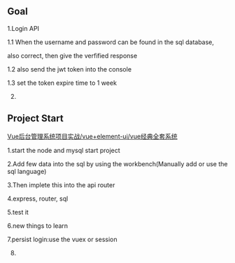 ## Goal

1.Login API

1.1 When the username and password can be found in the sql database,

also correct, then give the verfified response

1.2 also send the jwt token into the console

1.3 set the token expire time to 1 week



2.





## Project Start

[Vue后台管理系统项目实战/vue+element-ui/vue经典全套系统](https://www.bilibili.com/video/BV1j5411o7xH?p=7)

1.start the node and mysql start project

2.Add few data into the sql by using the workbench(Manually add or use the sql language)

3.Then implete this into the api router

4.express, router, sql

5.test it 

6.new things to learn

7.persist login:use the vuex or session

8.
